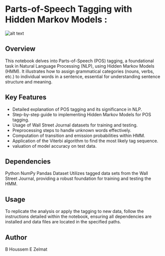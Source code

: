 # Parts-of-Speech Tagging with Hidden Markov Models : 


![alt text](https://github.com/BheZelmat/BreadcrumbsParts-of-Speech-Tagging-with-Hidden-Markov-Models/blob/main/img.JPEG?raw=true)

## Overview
This notebook delves into Parts-of-Speech (POS) tagging, a foundational task in Natural Language Processing (NLP), using Hidden Markov Models (HMM). It illustrates how to assign grammatical categories (nouns, verbs, etc.) to individual words in a sentence, essential for understanding sentence structure and meaning.

## Key Features
* Detailed explanation of POS tagging and its significance in NLP.
* Step-by-step guide to implementing Hidden Markov Models for POS tagging.
* Usage of Wall Street Journal datasets for training and testing.
* Preprocessing steps to handle unknown words effectively.
* Computation of transition and emission probabilities within HMM.
* Application of the Viterbi algorithm to find the most likely tag sequence.
*  valuation of model accuracy on test data.

## Dependencies

Python
NumPy
Pandas
Dataset
Utilizes tagged data sets from the Wall Street Journal, providing a robust foundation for training and testing the HMM.

## Usage
To replicate the analysis or apply the tagging to new data, follow the instructions detailed within the notebook, ensuring all dependencies are installed and data files are located in the specified paths.

## Author 
B Houssem E Zelmat 
